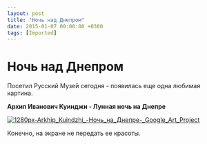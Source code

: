 ```yaml
---
layout: post
title: "Ночь над Днепром"
date: 2015-01-07 00:00:00 +0300
tags: [Imported]
---
```

# Ночь над Днепром

Посетил Русский Музей сегодня - появилась еще одна любимая картина.

**Архип Иванович Куинджи - Лунная ночь на Днепре**

[![1280px-Arkhip_Kuindzhi_-_Ночь_на_Днепре_-_Google_Art_Project](https://vlaim.s3.amazonaws.com/uploads/2015/01/1280px-Arkhip_Kuindzhi_-_Noch`_na_Dnepre_-_Google_Art_Project.jpg)](https://vlaim.s3.amazonaws.com/uploads/2015/01/1280px-Arkhip_Kuindzhi_-_Noch`_na_Dnepre_-_Google_Art_Project.jpg)

Конечно, на экране не передать ее красоты.